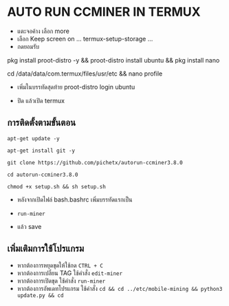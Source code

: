 # AUTO RUN CCMINER IN TERMUX

* แตะจอค้าง เลือก more
* เลือก Keep screen on
...
termux-setup-storage
...
* กดยอมรับ



pkg install proot-distro -y && proot-distro install ubuntu && pkg install nano

cd /data/data/com.termux/files/usr/etc && nano profile

* เพิ่มในบรรทัดสุดท้าย
proot-distro login ubuntu

* ปิด แล้วเปิด termux

## การติดตั้งตามขั้นตอน
```
apt-get update -y
```
```
apt-get install git -y
```
```
git clone https://github.com/pichetx/autorun-ccminer3.8.0
```
```
cd autorun-ccminer3.8.0
```
```
chmod +x setup.sh && sh setup.sh
```
* หลังจากเปิดไฟล์ bash.bashrc เพิ่มบรรทัดแรกเป็น
- ```run-miner```
* แล้ว save

## เพิ่มเติมการใช้โปรแกรม
* หากต้องการหยุดขุดให้ใช้กด ```CTRL + C```
* หากต้องการเปลี่ยน TAG ใช้คำสั่ง ```edit-miner```
* หากต้องการเปิดขุด ใช้คำสั่ง ```run-miner```
* หากต้องการอัพเดทโปรแกรม ใช้คำสั่ง ```cd && cd ../etc/mobile-mining && python3 update.py && cd```
